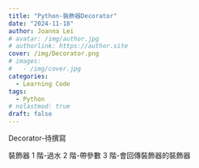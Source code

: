 ```yaml
---
title: "Python-裝飾器Decorator"
date: "2024-11-18"
author: Joanna Lei
# avatar: /img/author.jpg
# authorlink: https://author.site
cover: /img/Decorator.png
# images:
#   - /img/cover.jpg
categories:
  - Learning Code
tags:
  - Python
# nolastmod: true
draft: false
---
```


Decorator-待撰寫

<!--more-->

裝飾器
1 階-過水
2 階-帶參數
3 階-會回傳裝飾器的裝飾器
